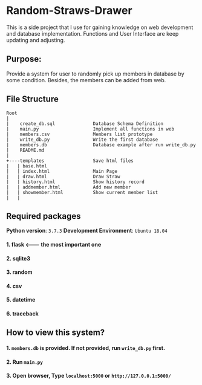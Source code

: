 # Random-Straws-Drawer
This is a side project that I use for gaining knowledge on web development and database implementation. Functions and User Interface are keep updating and adjusting. 

## Purpose:

Provide a system for user to randomly pick up members in database by some condition. Besides, the members can be added from web. 

## File Structure
```
Root
|
|    create_db.sql              Database Schema Definition
|    main.py                    Implement all functions in web
|    members.csv                Members list prototype
|    write_db.py                Write the first database
|    members.db                 Database example after run write_db.py
|    README.md
|
+----templates                  Save html files
|   | base.html
|   | index.html                Main Page                 
|   | draw.html                 Draw Straw
|   | history.html              Show history record        
|   | addmember.html            Add new member
|   | showmember.html           Show current member list
|   |
```

## Required packages
**Python version**: `3.7.3`
**Development Environment**: `Ubuntu 18.04`

#### 1. flask   <--- the most important one
#### 2. sqlite3
#### 3. random
#### 4. csv
#### 5. datetime 
#### 6. traceback


## How to view this system?
#### 1. `members.db` is provided. If not provided, run `write_db.py` first.
#### 2. Run `main.py`
#### 3. Open browser, Type `localhost:5000` or `http://127.0.0.1:5000/`
